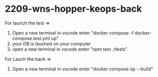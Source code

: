 # 2209-wns-hopper-keops-back

For launch the test =>

1.  Open a new terminal in vscode enter "docker compose -f docker-compose.test.yml up"
2.  your DB is lauched on your computer
3.  open a new terminal in vscode enter "npm test ./tests"

For Lauch the back =>

1.  Open a new terminal in vscode enter "docker compose up --build"
